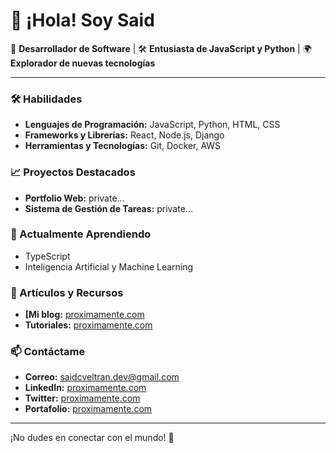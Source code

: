 # 👋 ¡Hola! Soy Said

🌟 **Desarrollador de Software** | 🛠 **Entusiasta de JavaScript y Python** | 🌍 **Explorador de nuevas tecnologías**

---

### 🛠 Habilidades
- **Lenguajes de Programación:** JavaScript, Python, HTML, CSS
- **Frameworks y Librerías:** React, Node.js, Django
- **Herramientas y Tecnologías:** Git, Docker, AWS

### 📈 Proyectos Destacados
- **Portfolio Web:** private...
- **Sistema de Gestión de Tareas:** private...

### 🌱 Actualmente Aprendiendo
- TypeScript
- Inteligencia Artificial y Machine Learning

### 📝 Artículos y Recursos
- **[Mi blog:** [proximamente.com](proximamente.com)
- **Tutoriales:** [proximamente.com](proximamente.com)

### 📫 Contáctame
- **Correo:** saidcveltran.dev@gmail.com
- **LinkedIn:** [proximamente.com](proximamente.com)
- **Twitter:** [proximamente.com](proximamente.com)
- **Portafolio:** [proximamente.com](proximamente.com)

---

¡No dudes en conectar con el mundo! 🚀

<!---
elcapiitan/elcapiitan is a ✨ special ✨ repository because its `README.md` (this file) appears on your GitHub profile.
You can click the Preview link to take a look at your changes.
--->
